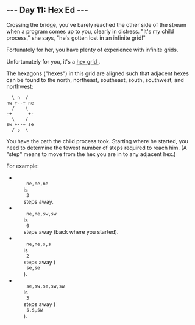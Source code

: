 <article class="day-desc">
 <h2>
  --- Day 11: Hex Ed ---
 </h2>
 <p>
  Crossing the bridge, you've barely reached the other side of the stream when a program comes up to you, clearly in distress.  "It's my child process," she says, "he's gotten lost in an infinite grid!"
 </p>
 <p>
  Fortunately for her, you have plenty of experience with infinite grids.
 </p>
 <p>
  Unfortunately for you, it's a
  <a href="https://en.wikipedia.org/wiki/Hexagonal_tiling">
   hex grid
  </a>
  .
 </p>
 <p>
  The hexagons ("hexes") in
  <span title="Raindrops on roses and whiskers on kittens.">
   this grid
  </span>
  are aligned such that adjacent hexes can be found to the north, northeast, southeast, south, southwest, and northwest:
 </p>
 <pre><code>  \ n  /
nw +--+ ne
  /    \
-+      +-
  \    /
sw +--+ se
  / s  \
</code></pre>
 <p>
  You have the path the child process took. Starting where he started, you need to determine the fewest number of steps required to reach him. (A "step" means to move from the hex you are in to any adjacent hex.)
 </p>
 <p>
  For example:
 </p>
 <ul>
  <li>
   <code>
    ne,ne,ne
   </code>
   is
   <code>
    3
   </code>
   steps away.
  </li>
  <li>
   <code>
    ne,ne,sw,sw
   </code>
   is
   <code>
    0
   </code>
   steps away (back where you started).
  </li>
  <li>
   <code>
    ne,ne,s,s
   </code>
   is
   <code>
    2
   </code>
   steps away (
   <code>
    se,se
   </code>
   ).
  </li>
  <li>
   <code>
    se,sw,se,sw,sw
   </code>
   is
   <code>
    3
   </code>
   steps away (
   <code>
    s,s,sw
   </code>
   ).
  </li>
 </ul>
</article>

